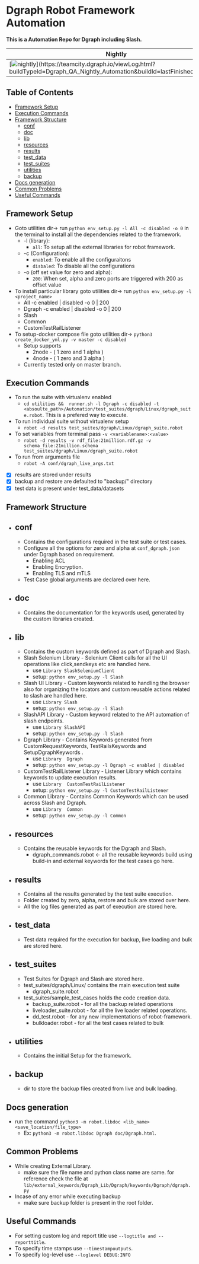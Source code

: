 # Dgraph Robot Framework Automation

**This is a Automation Repo for Dgraph including Slash.**

Nightly | CI  |  Weekely  | Docker
--------|-----|-----------|-------
[![nightly](https://teamcity.dgraph.io/guestAuth/app/rest/builds/buildType:(id:Dgraph_QA_Nightly_Automation)/statusIcon.svg)](https://teamcity.dgraph.io/viewLog.html?buildTypeId=Dgraph_QA_Nightly_Automation&buildId=lastFinished&guest=1)          |      [![CI Build Status](https://teamcity.dgraph.io/guestAuth/app/rest/builds/buildType:(id:QADgraphAutomation)/statusIcon.svg)](https://teamcity.dgraph.io/viewLog.html?buildTypeId=QADgraphAutomation&buildId=lastFinished&guest=1)        |       [![weeklyLargeData](https://teamcity.dgraph.io/guestAuth/app/rest/builds/buildType:(id:Dgraph_QA_Weekely_Automation)/statusIcon.svg)](https://teamcity.dgraph.io/viewLog.html?buildTypeId=Dgraph_QA_Weekely_Automation&buildId=lastFinished&guest=1)   |       [![docker_execution](https://teamcity.dgraph.io/guestAuth/app/rest/builds/buildType:(id:Dgraph_QA_Docker_Execution)/statusIcon.svg)](https://teamcity.dgraph.io/viewLog.html?buildTypeId=Dgraph_QA_Docker_Execution&buildId=lastFinished&guest=1)

## Table of Contents

* [Framework Setup](#framework-setup)
* [Execution Commands](#execution-commands)
* [Framework Structure](#framework-structure)
  * [conf](#config)
  * [doc](#doc)
  * [lib](#lib)
  * [resources](#resources)
  * [results](#results)
  * [test_data](#test_data)
  * [test_suites](#test_suites)
  * [utilities](#utilities)
  * [backup](#backup)
* [Docs generation](#docs-generation)
* [Common Problems](#common-Problems)
* [Useful Commands](#useful-commands)

## Framework Setup

* Goto utilities dir-> run `python env_setup.py -l All -c disabled -o 0` in the terminal to install all the dependencies related to the framework.
  * -l (library):
    * `all`: To setup all the external libraries for robot framework.
  * -c (Configuration):
    * `enabled`: To enable all the configuraitons
    * `disbaled`: To disable all the configurations
  * -o (off set value for zero and alpha):
    * `200`: When set, alpha and zero ports are triggered with 200 as offset value
* To install particular library goto utilities dir->  run `python env_setup.py -l <project_name>`
  * All -c enabled | disabled  -o 0 | 200
  * Dgraph -c enabled | disabled  -o 0 | 200
  * Slash
  * Common
  * CustomTestRailListener
* To setup-docker compose file goto utilities dir->  `python3 create_docker_yml.py -v master -c disabled`
  * Setup supports
    * 2node - ( 1 zero and 1 alpha )
    * 4node - ( 1 zero and 3 alpha )
  * Currently tested only on master branch.

## Execution Commands

* To run the suite with virtualenv enabled
  * `cd utilities &&  runner.sh -l Dgraph -c disabled -t <absoulte_path>/Automation/test_suites/dgraph/Linux/dgraph_suite.robot`. This is a prefered way to execute.
* To run individual suite without virtualenv setup
  * `robot -d results test_suites/dgraph/Linux/dgraph_suite.robot`
* To set variables from terminal pass `-v <variablename>:<value>`
  * `robot -d results -v rdf_file:21million.rdf.gz -v schema_file:21million.schema test_suites/dgraph/Linux/dgraph_suite.robot`
* To run from arguments file
  * `robot -A conf/dgraph_live_args.txt`

* [x] results are stored under results
* [x] backup and restore are defaulted to "backup/" directory
* [x] test data is present under test_data/datasets

## Framework Structure

* ##  conf

  * Contains the configurations required in the test suite or test cases.
  * Configure all the options for zero and alpha at `conf_dgraph.json` under Dgraph based on requirement.
    * Enabling ACL
    * Enabling Encryption.
    * Enabling TLS and mTLS
  * Test Case global arguments are declared over here.

* ## doc

  * Contains the documentation for the keywords used, generated by the custom libraries created.

* ## lib

  * Contains the custom keywords defined as part of Dgraph and Slash.
  * Slash Selenium Library - Selenium Client calls for all the UI operations like click,sendkeys etc are handled here.
    * use `Library SlashSeleniumClient`
    * setup: `python env_setup.py -l Slash`
  * Slash UI Library - Custom keywords related to handling the browser also for organizing the locators and custom reusable actions related to slash are handled here.
    * use `Library Slash`
    * setup: `python env_setup.py -l Slash`
  * SlashAPI Library - Custom keyword related to the API automation of slash endpoints.
    * use `Library SlashAPI`
    * setup: `python env_setup.py -l Slash`
  * Dgraph Library - Contains Keywords generated from CustomRequestKeywords, TestRailsKeywords and SetupDgraphKeywords .
    * use `Library  Dgraph`
    * setup: `python env_setup.py -l Dgraph -c enabled | disabled`
  * CustomTestRailListener Library - Listener Library which contains keywords to update execution results.
    * use `Library  CustomTestRailListener`
    * setup: `python env_setup.py -l CustomTestRailListener`
  * Common Library - Contains Common Keywords which can be used across Slash and Dgraph.
    * use `Library  Common`
    * setup: `python env_setup.py -l Common`

* ##  resources

  * Contains the reusable keywords for the Dgraph and Slash.
    * dgraph_commands.robot <- all the reusable keywords build using build-in and external keywords for the test cases go here.

* ##  results

  * Contains all the results generated by the test suite execution.
  * Folder created by zero, alpha, restore and bulk are stored over here.
  * All the log files generated as part of execution are stored here.

* ##  test_data

  * Test data required for the execution for backup, live loading and bulk are stored here.

* ##  test_suites

  * Test Suites for Dgraph and Slash are stored here.
  * test_suites/dgraph/Linux/ contains the main execution test suite
    * dgraph_suite.robot
  * test_suites/sample_test_cases holds the code creation data.
    * backup_suite.robot - for all the backup related operations
    * liveloader_suite.robot - for all the live loader related operations.
    * dd_test.robot - for any new implementations of robot-framework.
    * bulkloader.robot - for all the test cases related to bulk

* ##  utilities

  * Contains the initial Setup for the framework.

* ## backup

  * dir to store the backup files created from live and bulk loading.

## Docs generation

* run the command `python3 -m robot.libdoc <lib_name> <save_location/file_type>`
  * Ex: `python3 -m robot.libdoc Dgraph doc/Dgraph.html`.

## Common Problems

* While creating External Library.
  * make sure the file name and python class name are same. for reference check the file at `lib/external_keywords/Dgraph_Lib/Dgraph/keywords/Dgraph/dgraph.py`
* Incase of any error while executing backup
  * make sure backup folder is present in the root folder.

## Useful Commands

* For setting custom log and report title use `--logtitle and --reporttitle`.
* To specify time stamps use `--timestampoutputs`.
* To specify log-level  use `--loglevel DEBUG:INFO`
